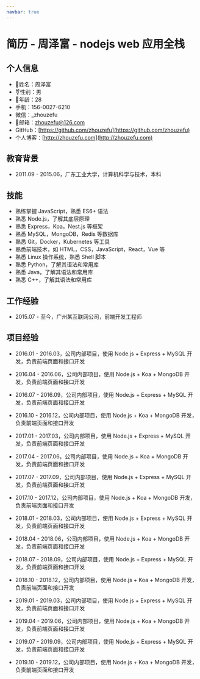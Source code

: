 ```yaml
--- 
navbar: true
---
```


# 简历 - 周泽富 - nodejs web 应用全栈

## 个人信息

- 🪪姓名：周泽富
- ⚧️性别：男
- 👻年龄：28
- 手机：156-0027-6210
- 微信：_zhouzefu
- 📧邮箱：zhouzefu@126.com
- GitHub：[https://github.com/zhouzefu](https://github.com/zhouzefu)
- 个人博客：[http://zhouzefu.com](http://zhouzefu.com)

## 教育背景

- 2011.09 - 2015.06，广东工业大学，计算机科学与技术，本科

## 技能

- 熟练掌握 JavaScript，熟悉 ES6+ 语法
- 熟悉 Node.js，了解其底层原理
- 熟悉 Express，Koa，Nest.js 等框架
- 熟悉 MySQL，MongoDB，Redis 等数据库
- 熟悉 Git，Docker，Kubernetes 等工具
- 熟悉前端技术，如 HTML，CSS，JavaScript，React，Vue 等
- 熟悉 Linux 操作系统，熟悉 Shell 脚本
- 熟悉 Python，了解其语法和常用库
- 熟悉 Java，了解其语法和常用库
- 熟悉 C++，了解其语法和常用库

## 工作经验

- 2015.07 - 至今，广州某互联网公司，前端开发工程师

## 项目经验

- 2016.01 - 2016.03，公司内部项目，使用 Node.js + Express + MySQL 开发，负责前端页面和接口开发

- 2016.04 - 2016.06，公司内部项目，使用 Node.js + Koa + MongoDB 开发，负责前端页面和接口开发

- 2016.07 - 2016.09，公司内部项目，使用 Node.js + Express + MySQL 开发，负责前端页面和接口开发

- 2016.10 - 2016.12，公司内部项目，使用 Node.js + Koa + MongoDB 开发，负责前端页面和接口开发

- 2017.01 - 2017.03，公司内部项目，使用 Node.js + Express + MySQL 开发，负责前端页面和接口开发

- 2017.04 - 2017.06，公司内部项目，使用 Node.js + Koa + MongoDB 开发，负责前端页面和接口开发

- 2017.07 - 2017.09，公司内部项目，使用 Node.js + Express + MySQL 开发，负责前端页面和接口开发  

- 2017.10 - 2017.12，公司内部项目，使用 Node.js + Koa + MongoDB 开发，负责前端页面和接口开发

- 2018.01 - 2018.03，公司内部项目，使用 Node.js + Express + MySQL 开发，负责前端页面和接口开发

- 2018.04 - 2018.06，公司内部项目，使用 Node.js + Koa + MongoDB 开发，负责前端页面和接口开发

- 2018.07 - 2018.09，公司内部项目，使用 Node.js + Express + MySQL 开发，负责前端页面和接口开发

- 2018.10 - 2018.12，公司内部项目，使用 Node.js + Koa + MongoDB 开发，负责前端页面和接口开发

- 2019.01 - 2019.03，公司内部项目，使用 Node.js + Express + MySQL 开发，负责前端页面和接口开发

- 2019.04 - 2019.06，公司内部项目，使用 Node.js + Koa + MongoDB 开发，负责前端页面和接口开发

- 2019.07 - 2019.09，公司内部项目，使用 Node.js + Express + MySQL 开发，负责前端页面和接口开发

- 2019.10 - 2019.12，公司内部项目，使用 Node.js + Koa + MongoDB 开发，负责前端页面和接口开发
 